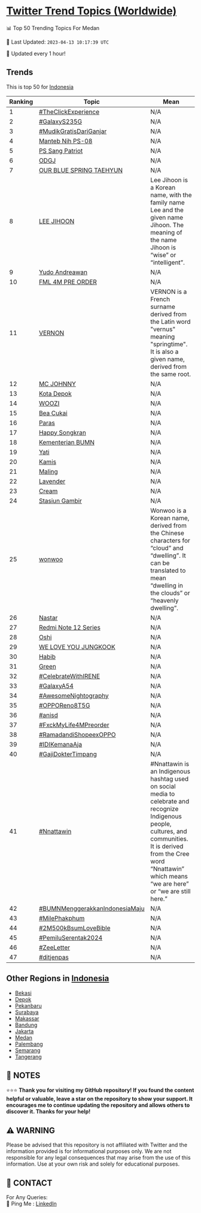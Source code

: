 [Twitter Trend Topics (Worldwide)](https://github.com/ErcinDedeoglu/Twitter-Trend-Topics)
==========


📊 Top 50 Trending Topics For Medan

📆 Last Updated: `2023-04-13 10:17:39 UTC`

🔧 Updated every 1 hour!


## Trends

This is top 50 for [Indonesia](</Indonesia>)

| Ranking | Topic | Mean |
| ------- | ------------ | ------------ |
| 1 | [#TheClickExperience](http://twitter.com/search?q=%23TheClickExperience) | N/A |
| 2 | [#GalaxyS235G](http://twitter.com/search?q=%23GalaxyS235G) | N/A |
| 3 | [#MudikGratisDariGanjar](http://twitter.com/search?q=%23MudikGratisDariGanjar) | N/A |
| 4 | [Manteb Nih PS-08](http://twitter.com/search?q=Manteb+Nih+PS-08) | N/A |
| 5 | [PS Sang Patriot](http://twitter.com/search?q=PS+Sang+Patriot) | N/A |
| 6 | [ODGJ](http://twitter.com/search?q=ODGJ) | N/A |
| 7 | [OUR BLUE SPRING TAEHYUN](http://twitter.com/search?q=OUR+BLUE+SPRING+TAEHYUN) | N/A |
| 8 | [LEE JIHOON](http://twitter.com/search?q=LEE+JIHOON) | Lee Jihoon is a Korean name, with the family name Lee and the given name Jihoon. The meaning of the name Jihoon is “wise” or “intelligent”. |
| 9 | [Yudo Andreawan](http://twitter.com/search?q=Yudo+Andreawan) | N/A |
| 10 | [FML 4M PRE ORDER](http://twitter.com/search?q=FML+4M+PRE+ORDER) | N/A |
| 11 | [VERNON](http://twitter.com/search?q=VERNON) | VERNON is a French surname derived from the Latin word "vernus" meaning "springtime". It is also a given name, derived from the same root. |
| 12 | [MC JOHNNY](http://twitter.com/search?q=MC+JOHNNY) | N/A |
| 13 | [Kota Depok](http://twitter.com/search?q=Kota+Depok) | N/A |
| 14 | [WOOZI](http://twitter.com/search?q=WOOZI) | N/A |
| 15 | [Bea Cukai](http://twitter.com/search?q=Bea+Cukai) | N/A |
| 16 | [Paras](http://twitter.com/search?q=Paras) | N/A |
| 17 | [Happy Songkran](http://twitter.com/search?q=Happy+Songkran) | N/A |
| 18 | [Kementerian BUMN](http://twitter.com/search?q=Kementerian+BUMN) | N/A |
| 19 | [Yati](http://twitter.com/search?q=Yati) | N/A |
| 20 | [Kamis](http://twitter.com/search?q=Kamis) | N/A |
| 21 | [Maling](http://twitter.com/search?q=Maling) | N/A |
| 22 | [Lavender](http://twitter.com/search?q=Lavender) | N/A |
| 23 | [Cream](http://twitter.com/search?q=Cream) | N/A |
| 24 | [Stasiun Gambir](http://twitter.com/search?q=Stasiun+Gambir) | N/A |
| 25 | [wonwoo](http://twitter.com/search?q=wonwoo) | Wonwoo is a Korean name, derived from the Chinese characters for “cloud” and “dwelling”. It can be translated to mean “dwelling in the clouds” or “heavenly dwelling”. |
| 26 | [Nastar](http://twitter.com/search?q=Nastar) | N/A |
| 27 | [Redmi Note 12 Series](http://twitter.com/search?q=Redmi+Note+12+Series) | N/A |
| 28 | [Oshi](http://twitter.com/search?q=Oshi) | N/A |
| 29 | [WE LOVE YOU JUNGKOOK](http://twitter.com/search?q=WE+LOVE+YOU+JUNGKOOK) | N/A |
| 30 | [Habib](http://twitter.com/search?q=Habib) | N/A |
| 31 | [Green](http://twitter.com/search?q=Green) | N/A |
| 32 | [#CelebrateWithIRENE](http://twitter.com/search?q=%23CelebrateWithIRENE) | N/A |
| 33 | [#GalaxyA54](http://twitter.com/search?q=%23GalaxyA54) | N/A |
| 34 | [#AwesomeNightography](http://twitter.com/search?q=%23AwesomeNightography) | N/A |
| 35 | [#OPPOReno8T5G](http://twitter.com/search?q=%23OPPOReno8T5G) | N/A |
| 36 | [#anisd](http://twitter.com/search?q=%23anisd) | N/A |
| 37 | [#FxckMyLife4MPreorder](http://twitter.com/search?q=%23FxckMyLife4MPreorder) | N/A |
| 38 | [#RamadandiShopeexOPPO](http://twitter.com/search?q=%23RamadandiShopeexOPPO) | N/A |
| 39 | [#IDIKemanaAja](http://twitter.com/search?q=%23IDIKemanaAja) | N/A |
| 40 | [#GajiDokterTimpang](http://twitter.com/search?q=%23GajiDokterTimpang) | N/A |
| 41 | [#Nnattawin](http://twitter.com/search?q=%23Nnattawin) | #Nnattawin is an Indigenous hashtag used on social media to celebrate and recognize Indigenous people, cultures, and communities. It is derived from the Cree word “Nnattawin” which means “we are here” or “we are still here.” |
| 42 | [#BUMNMenggerakkanIndonesiaMaju](http://twitter.com/search?q=%23BUMNMenggerakkanIndonesiaMaju) | N/A |
| 43 | [#MilePhakphum](http://twitter.com/search?q=%23MilePhakphum) | N/A |
| 44 | [#2M500kBsumLoveBible](http://twitter.com/search?q=%232M500kBsumLoveBible) | N/A |
| 45 | [#PemiluSerentak2024](http://twitter.com/search?q=%23PemiluSerentak2024) | N/A |
| 46 | [#ZeeLetter](http://twitter.com/search?q=%23ZeeLetter) | N/A |
| 47 | [#ditjenpas](http://twitter.com/search?q=%23ditjenpas) | N/A |



## Other Regions in [Indonesia](</Indonesia>)

* [Bekasi](</Indonesia/Bekasi.md>)
* [Depok](</Indonesia/Depok.md>)
* [Pekanbaru](</Indonesia/Pekanbaru.md>)
* [Surabaya](</Indonesia/Surabaya.md>)
* [Makassar](</Indonesia/Makassar.md>)
* [Bandung](</Indonesia/Bandung.md>)
* [Jakarta](</Indonesia/Jakarta.md>)
* [Medan](</Indonesia/Medan.md>)
* [Palembang](</Indonesia/Palembang.md>)
* [Semarang](</Indonesia/Semarang.md>)
* [Tangerang](</Indonesia/Tangerang.md>)



## 📝 NOTES

⭐⭐⭐ **Thank you for visiting my GitHub repository! If you found the content helpful or valuable, leave a star on the repository to show your support. It encourages me to continue updating the repository and allows others to discover it. Thanks for your help!**


## ⚠️ WARNING

Please be advised that this repository is not affiliated with Twitter and the information provided is for informational purposes only. We are not responsible for any legal consequences that may arise from the use of this information. Use at your own risk and solely for educational purposes.


## 📨 CONTACT

 For Any Queries:  
            🏓 Ping Me : [LinkedIn](https://www.linkedin.com/in/ercindedeoglu/)
